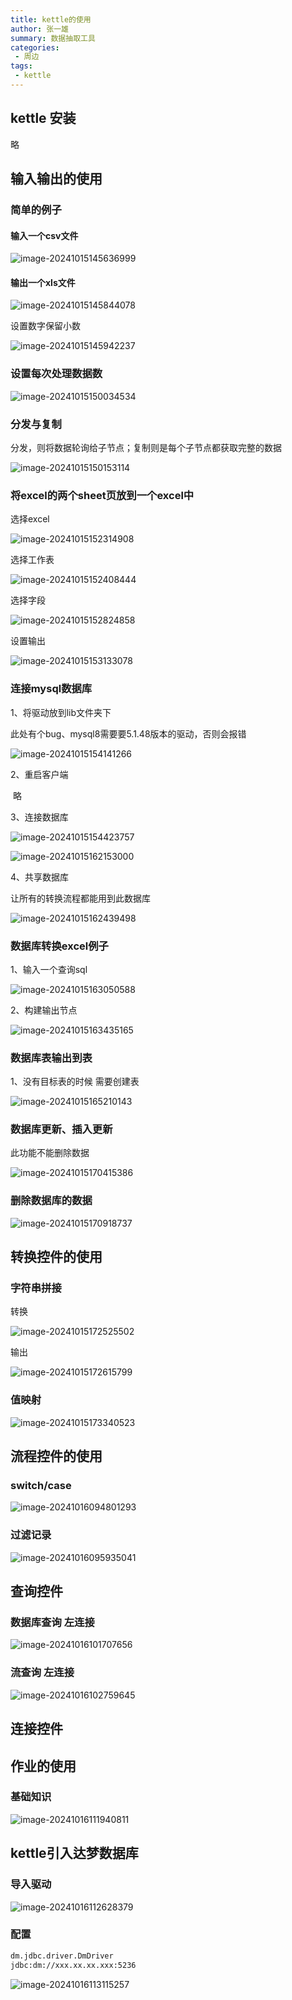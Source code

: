 ```yaml
---
title: kettle的使用
author: 张一雄
summary: 数据抽取工具
categories:
 - 周边
tags:
 - kettle
---
```


## kettle 安装

略

## 输入输出的使用

### 简单的例子

#### 输入一个csv文件

![image-20241015145636999](https://img.myfox.fun/img/image-20241015145636999.png)

#### 输出一个xls文件

![image-20241015145844078](https://img.myfox.fun/img/image-20241015145844078.png)

设置数字保留小数

![image-20241015145942237](https://img.myfox.fun/img/image-20241015145942237.png)

### 设置每次处理数据数

![image-20241015150034534](https://img.myfox.fun/img/image-20241015150034534.png)

### 分发与复制

分发，则将数据轮询给子节点；复制则是每个子节点都获取完整的数据

![image-20241015150153114](https://img.myfox.fun/img/image-20241015150153114.png)



### 将excel的两个sheet页放到一个excel中

选择excel

![image-20241015152314908](https://img.myfox.fun/img/image-20241015152314908.png)

选择工作表

![image-20241015152408444](https://img.myfox.fun/img/image-20241015152408444.png)

选择字段

![image-20241015152824858](https://img.myfox.fun/img/image-20241015152824858.png)

设置输出

![image-20241015153133078](https://img.myfox.fun/img/image-20241015153133078.png)

### 连接mysql数据库

1、将驱动放到lib文件夹下

此处有个bug、mysql8需要要5.1.48版本的驱动，否则会报错

![image-20241015154141266](https://img.myfox.fun/img/image-20241015154141266.png)

2、重启客户端

​	略

3、连接数据库

![image-20241015154423757](https://img.myfox.fun/img/image-20241015154423757.png)

![image-20241015162153000](https://img.myfox.fun/img/image-20241015162153000.png)

4、共享数据库

让所有的转换流程都能用到此数据库

![image-20241015162439498](https://img.myfox.fun/img/image-20241015162439498.png)

### 数据库转换excel例子

1、输入一个查询sql

![image-20241015163050588](https://img.myfox.fun/img/image-20241015163050588.png)

2、构建输出节点

![image-20241015163435165](https://img.myfox.fun/img/image-20241015163435165.png)

### 数据库表输出到表

1、没有目标表的时候 需要创建表

![image-20241015165210143](https://img.myfox.fun/img/image-20241015165210143.png)

### 数据库更新、插入更新

此功能不能删除数据

![image-20241015170415386](https://img.myfox.fun/img/image-20241015170415386.png)

### 删除数据库的数据

![image-20241015170918737](https://img.myfox.fun/img/image-20241015170918737.png)

## 转换控件的使用

### 字符串拼接

转换

![image-20241015172525502](https://img.myfox.fun/img/image-20241015172525502.png)

输出

![image-20241015172615799](https://img.myfox.fun/img/image-20241015172615799.png)

### 值映射

![image-20241015173340523](https://img.myfox.fun/img/image-20241015173340523.png)

## 流程控件的使用

### switch/case

![image-20241016094801293](https://img.myfox.fun/img/image-20241016094801293.png)

### 过滤记录

![image-20241016095935041](https://img.myfox.fun/img/image-20241016095935041.png)

## 查询控件

### 数据库查询 左连接

![image-20241016101707656](https://img.myfox.fun/img/image-20241016101707656.png)

### 流查询 左连接

![image-20241016102759645](https://img.myfox.fun/img/image-20241016102759645.png)

## 连接控件

## 作业的使用

### 基础知识

![image-20241016111940811](https://img.myfox.fun/img/image-20241016111940811.png)

## kettle引入达梦数据库

### 导入驱动

![image-20241016112628379](https://img.myfox.fun/img/image-20241016112628379.png)

### 配置

```txt
dm.jdbc.driver.DmDriver
jdbc:dm://xxx.xx.xx.xxx:5236
```

![image-20241016113115257](https://img.myfox.fun/img/image-20241016113115257.png)
